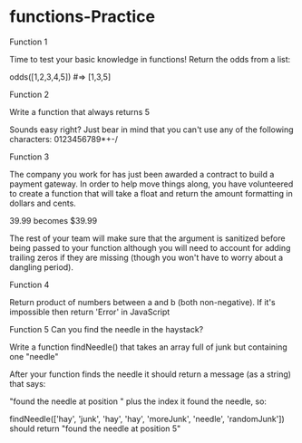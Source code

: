 # functions-Practice

Function 1

Time to test your basic knowledge in functions! Return the odds from a list:

odds([1,2,3,4,5]) #=> [1,3,5]

Function 2

Write a function that always returns 5

Sounds easy right? Just bear in mind that you can't use any of the following characters: 0123456789*+-/

Function 3

The company you work for has just been awarded a contract to build a payment gateway. In order to help move things along, you have volunteered to create a function that will take a float and return the amount formatting in dollars and cents.

39.99 becomes $39.99

The rest of your team will make sure that the argument is sanitized before being passed to your function although you will need to account for adding trailing zeros if they are missing (though you won't have to worry about a dangling period).

Function 4

Return product of numbers between a and b (both non-negative). If it's impossible then return 'Error' in JavaScript

Function 5 
Can you find the needle in the haystack?

Write a function findNeedle() that takes an array full of junk but containing one "needle"

After your function finds the needle it should return a message (as a string) that says:

"found the needle at position " plus the index it found the needle, so:

findNeedle(['hay', 'junk', 'hay', 'hay', 'moreJunk', 'needle', 'randomJunk'])
should return "found the needle at position 5"
